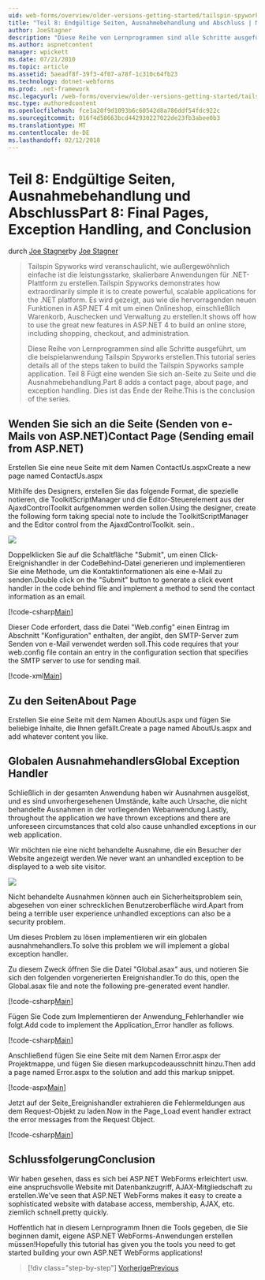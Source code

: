 ```yaml
---
uid: web-forms/overview/older-versions-getting-started/tailspin-spyworks/tailspin-spyworks-part-8
title: "Teil 8: Endgültige Seiten, Ausnahmebehandlung und Abschluss | Microsoft Docs"
author: JoeStagner
description: "Diese Reihe von Lernprogrammen sind alle Schritte ausgeführt, um die beispielanwendung Tailspin Spyworks erstellen. Teil 8 Fügt eine wenden Sie sich an-Seite zu Seite und die Ausnahme..."
ms.author: aspnetcontent
manager: wpickett
ms.date: 07/21/2010
ms.topic: article
ms.assetid: 5aeadf8f-39f3-4f07-a78f-1c310c64fb23
ms.technology: dotnet-webforms
ms.prod: .net-framework
msc.legacyurl: /web-forms/overview/older-versions-getting-started/tailspin-spyworks/tailspin-spyworks-part-8
msc.type: authoredcontent
ms.openlocfilehash: fce1a20f9d1093b6c60542d8a786ddf54fdc922c
ms.sourcegitcommit: 016f4d58663bcd442930227022de23fb3abee0b3
ms.translationtype: MT
ms.contentlocale: de-DE
ms.lasthandoff: 02/12/2018
---
```

<a name="part-8-final-pages-exception-handling-and-conclusion"></a><span data-ttu-id="a17db-104">Teil 8: Endgültige Seiten, Ausnahmebehandlung und Abschluss</span><span class="sxs-lookup"><span data-stu-id="a17db-104">Part 8: Final Pages, Exception Handling, and Conclusion</span></span>
====================
<span data-ttu-id="a17db-105">durch [Joe Stagner](https://github.com/JoeStagner)</span><span class="sxs-lookup"><span data-stu-id="a17db-105">by [Joe Stagner](https://github.com/JoeStagner)</span></span>

> <span data-ttu-id="a17db-106">Tailspin Spyworks wird veranschaulicht, wie außergewöhnlich einfache ist die leistungsstarke, skalierbare Anwendungen für .NET-Plattform zu erstellen.</span><span class="sxs-lookup"><span data-stu-id="a17db-106">Tailspin Spyworks demonstrates how extraordinarily simple it is to create powerful, scalable applications for the .NET platform.</span></span> <span data-ttu-id="a17db-107">Es wird gezeigt, aus wie die hervorragenden neuen Funktionen in ASP.NET 4 mit um einen Onlineshop, einschließlich Warenkorb, Auschecken und Verwaltung zu erstellen.</span><span class="sxs-lookup"><span data-stu-id="a17db-107">It shows off how to use the great new features in ASP.NET 4 to build an online store, including shopping, checkout, and administration.</span></span>
> 
> <span data-ttu-id="a17db-108">Diese Reihe von Lernprogrammen sind alle Schritte ausgeführt, um die beispielanwendung Tailspin Spyworks erstellen.</span><span class="sxs-lookup"><span data-stu-id="a17db-108">This tutorial series details all of the steps taken to build the Tailspin Spyworks sample application.</span></span> <span data-ttu-id="a17db-109">Teil 8 Fügt eine wenden Sie sich an-Seite zu Seite und die Ausnahmebehandlung.</span><span class="sxs-lookup"><span data-stu-id="a17db-109">Part 8 adds a contact page, about page, and exception handling.</span></span> <span data-ttu-id="a17db-110">Dies ist das Ende der Reihe.</span><span class="sxs-lookup"><span data-stu-id="a17db-110">This is the conclusion of the series.</span></span>


## <a id="_Toc260221680"></a><span data-ttu-id="a17db-111">Wenden Sie sich an die Seite (Senden von e-Mails von ASP.NET)</span><span class="sxs-lookup"><span data-stu-id="a17db-111">Contact Page (Sending email from ASP.NET)</span></span>

<span data-ttu-id="a17db-112">Erstellen Sie eine neue Seite mit dem Namen ContactUs.aspx</span><span class="sxs-lookup"><span data-stu-id="a17db-112">Create a new page named ContactUs.aspx</span></span>

<span data-ttu-id="a17db-113">Mithilfe des Designers, erstellen Sie das folgende Format, die spezielle notieren, die ToolkitScriptManager und die Editor-Steuerelement aus der AjaxdControlToolkit aufgenommen werden sollen.</span><span class="sxs-lookup"><span data-stu-id="a17db-113">Using the designer, create the following form taking special note to include the ToolkitScriptManager and the Editor control from the AjaxdControlToolkit.</span></span> <span data-ttu-id="a17db-114">sein.</span><span class="sxs-lookup"><span data-stu-id="a17db-114">.</span></span>

![](tailspin-spyworks-part-8/_static/image1.jpg)

<span data-ttu-id="a17db-115">Doppelklicken Sie auf die Schaltfläche "Submit", um einen Click-Ereignishandler in der CodeBehind-Datei generieren und implementieren Sie eine Methode, um die Kontaktinformationen als eine e-Mail zu senden.</span><span class="sxs-lookup"><span data-stu-id="a17db-115">Double click on the "Submit" button to generate a click event handler in the code behind file and implement a method to send the contact information as an email.</span></span>

[!code-csharp[Main](tailspin-spyworks-part-8/samples/sample1.cs)]

<span data-ttu-id="a17db-116">Dieser Code erfordert, dass die Datei "Web.config" einen Eintrag im Abschnitt "Konfiguration" enthalten, der angibt, den SMTP-Server zum Senden von e-Mail verwendet werden soll.</span><span class="sxs-lookup"><span data-stu-id="a17db-116">This code requires that your web.config file contain an entry in the configuration section that specifies the SMTP server to use for sending mail.</span></span>

[!code-xml[Main](tailspin-spyworks-part-8/samples/sample2.xml)]

## <a id="_Toc260221681"></a><span data-ttu-id="a17db-117">Zu den Seiten</span><span class="sxs-lookup"><span data-stu-id="a17db-117">About Page</span></span>

<span data-ttu-id="a17db-118">Erstellen Sie eine Seite mit dem Namen AboutUs.aspx und fügen Sie beliebige Inhalte, die Ihnen gefällt.</span><span class="sxs-lookup"><span data-stu-id="a17db-118">Create a page named AboutUs.aspx and add whatever content you like.</span></span>

## <a id="_Toc260221682"></a><span data-ttu-id="a17db-119">Globalen Ausnahmehandlers</span><span class="sxs-lookup"><span data-stu-id="a17db-119">Global Exception Handler</span></span>

<span data-ttu-id="a17db-120">Schließlich in der gesamten Anwendung haben wir Ausnahmen ausgelöst, und es sind unvorhergesehenen Umstände, kalte auch Ursache, die nicht behandelte Ausnahmen in der vorliegenden Webanwendung.</span><span class="sxs-lookup"><span data-stu-id="a17db-120">Lastly, throughout the application we have thrown exceptions and there are unforeseen circumstances that cold also cause unhandled exceptions in our web application.</span></span>

<span data-ttu-id="a17db-121">Wir möchten nie eine nicht behandelte Ausnahme, die ein Besucher der Website angezeigt werden.</span><span class="sxs-lookup"><span data-stu-id="a17db-121">We never want an unhandled exception to be displayed to a web site visitor.</span></span>

![](tailspin-spyworks-part-8/_static/image2.jpg)

<span data-ttu-id="a17db-122">Nicht behandelte Ausnahmen können auch ein Sicherheitsproblem sein, abgesehen von einer schrecklichen Benutzeroberfläche wird.</span><span class="sxs-lookup"><span data-stu-id="a17db-122">Apart from being a terrible user experience unhandled exceptions can also be a security problem.</span></span>

<span data-ttu-id="a17db-123">Um dieses Problem zu lösen implementieren wir ein globalen ausnahmehandlers.</span><span class="sxs-lookup"><span data-stu-id="a17db-123">To solve this problem we will implement a global exception handler.</span></span>

<span data-ttu-id="a17db-124">Zu diesem Zweck öffnen Sie die Datei "Global.asax" aus, und notieren Sie sich den folgenden vorgenerierten Ereignishandler.</span><span class="sxs-lookup"><span data-stu-id="a17db-124">To do this, open the Global.asax file and note the following pre-generated event handler.</span></span>

[!code-csharp[Main](tailspin-spyworks-part-8/samples/sample3.cs)]

<span data-ttu-id="a17db-125">Fügen Sie Code zum Implementieren der Anwendung\_Fehlerhandler wie folgt.</span><span class="sxs-lookup"><span data-stu-id="a17db-125">Add code to implement the Application\_Error handler as follows.</span></span>

[!code-csharp[Main](tailspin-spyworks-part-8/samples/sample4.cs)]

<span data-ttu-id="a17db-126">Anschließend fügen Sie eine Seite mit dem Namen Error.aspx der Projektmappe, und fügen Sie diesen markupcodeausschnitt hinzu.</span><span class="sxs-lookup"><span data-stu-id="a17db-126">Then add a page named Error.aspx to the solution and add this markup snippet.</span></span>

[!code-aspx[Main](tailspin-spyworks-part-8/samples/sample5.aspx)]

<span data-ttu-id="a17db-127">Jetzt auf der Seite\_Ereignishandler extrahieren die Fehlermeldungen aus dem Request-Objekt zu laden.</span><span class="sxs-lookup"><span data-stu-id="a17db-127">Now in the Page\_Load event handler extract the error messages from the Request Object.</span></span>

[!code-csharp[Main](tailspin-spyworks-part-8/samples/sample6.cs)]

## <a id="_Toc260221683"></a><span data-ttu-id="a17db-128">Schlussfolgerung</span><span class="sxs-lookup"><span data-stu-id="a17db-128">Conclusion</span></span>

<span data-ttu-id="a17db-129">Wir haben gesehen, dass es sich bei ASP.NET WebForms erleichtert usw. eine anspruchsvolle Website mit Datenbankzugriff, AJAX-Mitgliedschaft zu erstellen.</span><span class="sxs-lookup"><span data-stu-id="a17db-129">We've seen that ASP.NET WebForms makes it easy to create a sophisticated website with database access, membership, AJAX, etc.</span></span> <span data-ttu-id="a17db-130">ziemlich schnell.</span><span class="sxs-lookup"><span data-stu-id="a17db-130">pretty quickly.</span></span>

<span data-ttu-id="a17db-131">Hoffentlich hat in diesem Lernprogramm Ihnen die Tools gegeben, die Sie beginnen damit, eigene ASP.NET WebForms-Anwendungen erstellen müssen!</span><span class="sxs-lookup"><span data-stu-id="a17db-131">Hopefully this tutorial has given you the tools you need to get started building your own ASP.NET WebForms applications!</span></span>

>[!div class="step-by-step"]
[<span data-ttu-id="a17db-132">Vorherige</span><span class="sxs-lookup"><span data-stu-id="a17db-132">Previous</span></span>](tailspin-spyworks-part-7.md)
